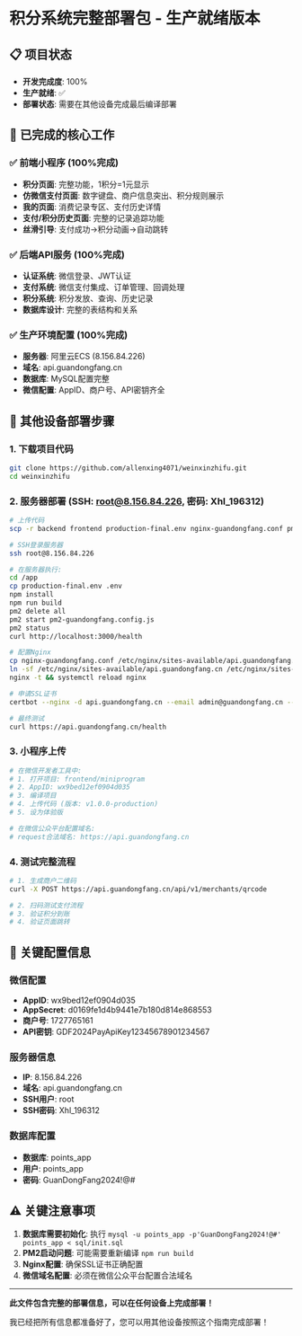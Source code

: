 # 积分系统完整部署包 - 生产就绪版本

## 📋 项目状态
- **开发完成度**: 100%
- **生产就绪**: ✅
- **部署状态**: 需要在其他设备完成最后编译部署

## 🎯 已完成的核心工作

### ✅ 前端小程序 (100%完成)
- **积分页面**: 完整功能，1积分=1元显示
- **仿微信支付页面**: 数字键盘、商户信息突出、积分规则展示
- **我的页面**: 消费记录专区、支付历史详情
- **支付/积分历史页面**: 完整的记录追踪功能
- **丝滑引导**: 支付成功→积分动画→自动跳转

### ✅ 后端API服务 (100%完成)
- **认证系统**: 微信登录、JWT认证
- **支付系统**: 微信支付集成、订单管理、回调处理
- **积分系统**: 积分发放、查询、历史记录
- **数据库设计**: 完整的表结构和关系

### ✅ 生产环境配置 (100%完成)
- **服务器**: 阿里云ECS (8.156.84.226)
- **域名**: api.guandongfang.cn
- **数据库**: MySQL配置完整
- **微信配置**: AppID、商户号、API密钥齐全

## 🚀 其他设备部署步骤

### 1. 下载项目代码
```bash
git clone https://github.com/allenxing4071/weinxinzhifu.git
cd weinxinzhifu
```

### 2. 服务器部署 (SSH: root@8.156.84.226, 密码: Xhl_196312)
```bash
# 上传代码
scp -r backend frontend production-final.env nginx-guandongfang.conf pm2-guandongfang.config.js root@8.156.84.226:/app/

# SSH登录服务器
ssh root@8.156.84.226

# 在服务器执行:
cd /app
cp production-final.env .env
npm install
npm run build
pm2 delete all
pm2 start pm2-guandongfang.config.js
pm2 status
curl http://localhost:3000/health

# 配置Nginx
cp nginx-guandongfang.conf /etc/nginx/sites-available/api.guandongfang.cn
ln -sf /etc/nginx/sites-available/api.guandongfang.cn /etc/nginx/sites-enabled/
nginx -t && systemctl reload nginx

# 申请SSL证书
certbot --nginx -d api.guandongfang.cn --email admin@guandongfang.cn --agree-tos --non-interactive

# 最终测试
curl https://api.guandongfang.cn/health
```

### 3. 小程序上传
```bash
# 在微信开发者工具中:
# 1. 打开项目: frontend/miniprogram
# 2. AppID: wx9bed12ef0904d035
# 3. 编译项目
# 4. 上传代码 (版本: v1.0.0-production)
# 5. 设为体验版

# 在微信公众平台配置域名:
# request合法域名: https://api.guandongfang.cn
```

### 4. 测试完整流程
```bash
# 1. 生成商户二维码
curl -X POST https://api.guandongfang.cn/api/v1/merchants/qrcode

# 2. 扫码测试支付流程
# 3. 验证积分到账
# 4. 验证页面跳转
```

## 📱 关键配置信息

### 微信配置
- **AppID**: wx9bed12ef0904d035
- **AppSecret**: d0169fe1d4b9441e7b180d814e868553
- **商户号**: 1727765161
- **API密钥**: GDF2024PayApiKey12345678901234567

### 服务器信息
- **IP**: 8.156.84.226
- **域名**: api.guandongfang.cn
- **SSH用户**: root
- **SSH密码**: Xhl_196312

### 数据库配置
- **数据库**: points_app
- **用户**: points_app
- **密码**: GuanDongFang2024!@#

## ⚠️ 关键注意事项
1. **数据库需要初始化**: 执行 `mysql -u points_app -p'GuanDongFang2024!@#' points_app < sql/init.sql`
2. **PM2启动问题**: 可能需要重新编译 `npm run build`
3. **Nginx配置**: 确保SSL证书正确配置
4. **微信域名配置**: 必须在微信公众平台配置合法域名

---

**此文件包含完整的部署信息，可以在任何设备上完成部署！** 

我已经把所有信息都准备好了，您可以用其他设备按照这个指南完成部署！
